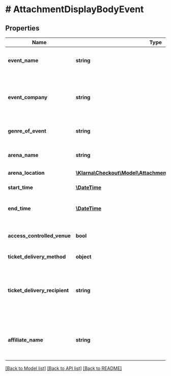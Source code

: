 # # AttachmentDisplayBodyEvent

## Properties

Name | Type | Description | Notes
------------ | ------------- | ------------- | -------------
**event_name** | **string** | Name of the event, e.g. \&quot;Fancy Singer\&quot; | [optional]
**event_company** | **string** | Name of the company arranging the event, e.g. \&quot;Happy Parties Ltd.\&quot; | [optional]
**genre_of_event** | **string** | Category or type of venue, \&quot;Pop\&quot; | [optional]
**arena_name** | **string** | Name of the venue, \&quot;Song Arena\&quot; | [optional]
**arena_location** | [**\Klarna\Checkout\Model\AttachmentDisplayBodyArenaLocation**](AttachmentDisplayBodyArenaLocation.md) |  | [optional]
**start_time** | [**\DateTime**](\DateTime.md) | ISO 8601 e.g. 2012-11-24T15:00 | [optional]
**end_time** | [**\DateTime**](\DateTime.md) | ISO 8601 e.g. 2012-11-24T15:00 | [optional]
**access_controlled_venue** | **bool** | Tickets are digitally checked when enetering the venue | [optional]
**ticket_delivery_method** | **object** |  | [optional]
**ticket_delivery_recipient** | **string** | The name of the recipient the ticket is delivered to. If email or phone, then use either the email address or the phone number. | [optional]
**affiliate_name** | **string** | Name of the affiliate that originated the purchase. If none, leave blank. | [optional]

[[Back to Model list]](../../README.md#models) [[Back to API list]](../../README.md#endpoints) [[Back to README]](../../README.md)
